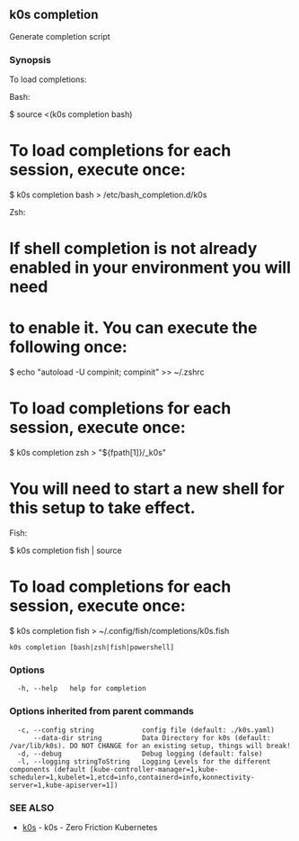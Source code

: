 ## k0s completion

Generate completion script

### Synopsis

To load completions:

Bash:

$ source <(k0s completion bash)

# To load completions for each session, execute once:
  $ k0s completion bash > /etc/bash_completion.d/k0s

Zsh:

# If shell completion is not already enabled in your environment you will need
# to enable it.  You can execute the following once:

$ echo "autoload -U compinit; compinit" >> ~/.zshrc

# To load completions for each session, execute once:
$ k0s completion zsh > "${fpath[1]}/_k0s"

# You will need to start a new shell for this setup to take effect.

Fish:

$ k0s completion fish | source

# To load completions for each session, execute once:
$ k0s completion fish > ~/.config/fish/completions/k0s.fish


```
k0s completion [bash|zsh|fish|powershell]
```

### Options

```
  -h, --help   help for completion
```

### Options inherited from parent commands

```
  -c, --config string            config file (default: ./k0s.yaml)
      --data-dir string          Data Directory for k0s (default: /var/lib/k0s). DO NOT CHANGE for an existing setup, things will break!
  -d, --debug                    Debug logging (default: false)
  -l, --logging stringToString   Logging Levels for the different components (default [kube-controller-manager=1,kube-scheduler=1,kubelet=1,etcd=info,containerd=info,konnectivity-server=1,kube-apiserver=1])
```

### SEE ALSO

* [k0s](k0s.md)	 - k0s - Zero Friction Kubernetes


